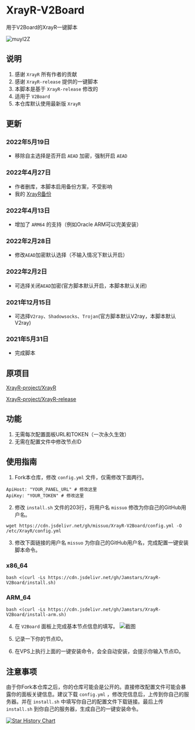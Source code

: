 # XrayR-V2Board
用于V2Board的XrayR一键脚本

![muyI2Z](https://s3.missuo.me/images/muyI2Z.jpg)

## 说明
1. 感谢 `XrayR` 所有作者的贡献
2. 感谢 `XrayR-release` 提供的一键脚本
3. 本脚本是基于 `XrayR-release` 修改的
4. 适用于 `V2Board`
5. 本仓库默认使用最新版 `XrayR` 

## 更新
### 2022年5月19日
- 移除自主选择是否开启 `AEAD` 加密，强制开启 `AEAD`

### 2022年4月27日
- 作者删库，本脚本启用备份方案，不受影响 
- 我的 [XrayR备份](https://github.com/missuo/XrayR)

### 2022年4月13日
- 增加了 `ARM64` 的支持（例如Oracle ARM可以完美安装）

### 2022年2月28日
- 修改`AEAD`加密默认选择（不输入情况下默认开启）

### 2022年2月2日
- 可选择关闭`AEAD`加密(官方脚本默认开启，本脚本默认关闭)

### 2021年12月15日
- 可选择`V2ray`、`Shadowsocks`、`Trojan`(官方脚本默认V2ray，本脚本默认V2ray)

### 2021年5月31日
- 完成脚本

## 原项目
[XrayR-project/XrayR](https://github.com/XrayR-project/XrayR)

[XrayR-project/XrayR-release](https://github.com/XrayR-project/XrayR-release)

## 功能
1. 无需每次配置面板URL和TOKEN（一次永久生效）
2. 无需在配置文件中修改节点ID

## 使用指南
1. Fork本仓库，修改 `config.yml` 文件，仅需修改下面两行。
```shell
ApiHost: "YOUR_PANEL_URL" # 修改这里
ApiKey: "YOUR_TOKEN" # 修改这里
```


2. 修改 `install.sh` 文件的203行，将用户名 `missuo` 修改为你自己的GitHub用户名。
```
wget https://cdn.jsdelivr.net/gh/missuo/XrayR-V2Board/config.yml -O /etc/XrayR/config.yml
```

3. 修改下面链接的用户名 `missuo` 为你自己的GitHub用户名，完成配置一键安装脚本命令。
### x86_64
```
bash <(curl -Ls https://cdn.jsdelivr.net/gh/Jamstars/XrayR-V2Board/install.sh)
```
### ARM_64
```
bash <(curl -Ls https://cdn.jsdelivr.net/gh/Jamstars/XrayR-V2Board/install-arm.sh)
```

4. 在 `V2Board` 面板上完成基本节点信息的填写。
![截图](https://files.xiami.com/cpp/07d8ec1a38a5462c3afbfac41413b8af/1622434730321.png)

5. 记录一下你的节点ID。

6. 在VPS上执行上面的一键安装命令，会全自动安装，会提示你输入节点ID。

## 注意事项
由于你Fork本仓库之后，你的仓库可能会是公开的。直接修改配置文件可能会暴露你的面板关键信息。建议下载 `config.yml` ，修改完信息后，上传到你自己的服务器。并在 `install.sh` 中填写你自己的配置文件下载链接。最后上传 `install.sh` 到你自己的服务器，生成自己的一键安装命令。

[![Star History Chart](https://api.star-history.com/svg?repos=missuo/XrayR-V2Board&type=Date)](https://star-history.com/#fanux/missuo/XrayR-V2Board)
